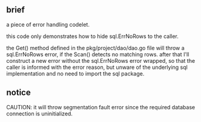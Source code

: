 ## brief

a piece of error handling codelet.

this code only demonstrates how to hide sql.ErrNoRows to the caller.

the Get() method defined in the pkg/project/dao/dao.go file will throw a sql.ErrNoRows error, if the Scan() detects no matching rows. after that I'll construct a new error without the sql.ErrNoRows error wrapped, so that the caller is informed with the error reason, but unware of the underlying sql implementation and no need to import the sql package. 

## notice

CAUTION: it will throw segmentation fault error since the required database connection is uninitialized.
